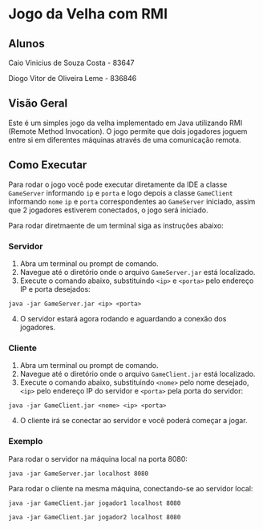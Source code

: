 # Jogo da Velha com RMI

## Alunos

Caio Vinicius de Souza Costa - 83647

Diogo Vitor de Oliveira Leme - 836846

## Visão Geral
Este é um simples jogo da velha implementado em Java utilizando RMI (Remote Method Invocation). O jogo permite que dois jogadores joguem entre si em diferentes máquinas através de uma comunicação remota.

## Como Executar
Para rodar o jogo você pode executar diretamente da IDE a classe `GameServer` informando `ip` e `porta` e logo depois a classe `GameClient` informando `nome` `ip` e `porta` correspondentes ao `GameServer` iniciado, assim que 2 jogadores estiverem conectados, o jogo será iniciado.

Para rodar diretmaente de um terminal siga as instruções abaixo:

### Servidor
1. Abra um terminal ou prompt de comando.
2. Navegue até o diretório onde o arquivo `GameServer.jar` está localizado.
3. Execute o comando abaixo, substituindo `<ip>` e `<porta>` pelo endereço IP e porta desejados:
   
`java -jar GameServer.jar <ip> <porta>`

4. O servidor estará agora rodando e aguardando a conexão dos jogadores.

### Cliente
1. Abra um terminal ou prompt de comando.
2. Navegue até o diretório onde o arquivo `GameClient.jar` está localizado.
3. Execute o comando abaixo, substituindo `<nome>` pelo nome desejado, `<ip>` pelo endereço IP do servidor e `<porta>` pela porta do servidor:

`java -jar GameClient.jar <nome> <ip> <porta>`

4. O cliente irá se conectar ao servidor e você poderá começar a jogar.

### Exemplo
Para rodar o servidor na máquina local na porta 8080:

`java -jar GameServer.jar localhost 8080`

Para rodar o cliente na mesma máquina, conectando-se ao servidor local:

`java -jar GameClient.jar jogador1 localhost 8080`

`java -jar GameClient.jar jogador2 localhost 8080`
